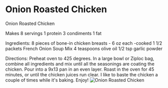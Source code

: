 # Onion Roasted Chicken

Onion Roasted Chicken

Makes 8 servings
1 protein
3 condiments
1 fat

Ingredients:
8 pieces of bone-in chicken breasts - 6 oz each -cooked
1 1/2 packets French Onion Soup Mix
4 teaspoons olive oil
1/2 tsp garlic powder

Directions:
Preheat oven to 425 degrees.
In a large bowl or Ziploc bag, combine all ingredients and mix until all the seasonings are coating the chicken.
Pour into a 9x13 pan in an even layer.
Roast in the oven for 45 minutes, or until the chicken juices run clear. I like to baste the chicken a couple of times while it's baking. Enjoy!
![Onion Roasted Chicken](images/Onion%20Roasted%20Chicken.png)

